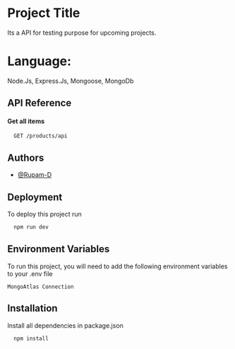 
# Project Title

Its a API for testing purpose for upcoming projects.
# Language:
Node.Js, Express.Js, Mongoose, MongoDb


## API Reference

#### Get all items

```http
  GET /products/api
```




## Authors

- [@Rupam-D](https://github.com/Rupam-D?tab=repositories)


## Deployment

To deploy this project run

```bash
  npm run dev
```


## Environment Variables

To run this project, you will need to add the following environment variables to your .env file



`MongoAtlas Connection`


## Installation

Install all dependencies in package.json

```bash
  npm install 
```
    
